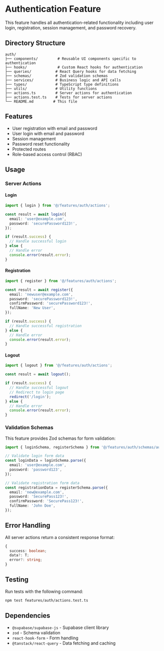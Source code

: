 # Authentication Feature

This feature handles all authentication-related functionality including user login, registration, session management, and password recovery.

## Directory Structure

```
auth/
├── components/         # Reusable UI components specific to authentication
├── hooks/              # Custom React hooks for authentication
├── queries/           # React Query hooks for data fetching
├── schemas/           # Zod validation schemas
├── services/          # Business logic and API calls
├── types/             # TypeScript type definitions
├── utils/             # Utility functions
├── actions.ts         # Server actions for authentication
├── actions.test.ts    # Tests for server actions
└── README.md         # This file
```

## Features

- User registration with email and password
- User login with email and password
- Session management
- Password reset functionality
- Protected routes
- Role-based access control (RBAC)

## Usage

### Server Actions

#### Login

```typescript
import { login } from '@/features/auth/actions';

const result = await login({
  email: 'user@example.com',
  password: 'securePassword123!',
});

if (result.success) {
  // Handle successful login
} else {
  // Handle error
  console.error(result.error);
}
```

#### Registration

```typescript
import { register } from '@/features/auth/actions';

const result = await register({
  email: 'newuser@example.com',
  password: 'securePassword123!',
  confirmPassword: 'securePassword123!',
  fullName: 'New User',
});

if (result.success) {
  // Handle successful registration
} else {
  // Handle error
  console.error(result.error);
}
```

#### Logout

```typescript
import { logout } from '@/features/auth/actions';

const result = await logout();

if (result.success) {
  // Handle successful logout
  // Redirect to login page
  redirect('/login');
} else {
  // Handle error
  console.error(result.error);
}
```

### Validation Schemas

This feature provides Zod schemas for form validation:

```typescript
import { loginSchema, registerSchema } from '@/features/auth/schemas/auth.schemas';

// Validate login form data
const loginData = loginSchema.parse({
  email: 'user@example.com',
  password: 'password123',
});

// Validate registration form data
const registrationData = registerSchema.parse({
  email: 'new@example.com',
  password: 'SecurePass123!',
  confirmPassword: 'SecurePass123!',
  fullName: 'John Doe',
});
```

## Error Handling

All server actions return a consistent response format:

```typescript
{
  success: boolean;
  data?: T;
  error?: string;
}
```

## Testing

Run tests with the following command:

```bash
npm test features/auth/actions.test.ts
```

## Dependencies

- `@supabase/supabase-js` - Supabase client library
- `zod` - Schema validation
- `react-hook-form` - Form handling
- `@tanstack/react-query` - Data fetching and caching
